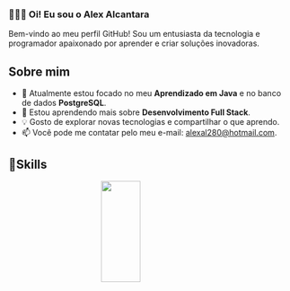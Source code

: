 ### 👨🏼‍💻 Oi! Eu sou o Alex Alcantara

Bem-vindo ao meu perfil GitHub! Sou um entusiasta da tecnologia e programador apaixonado por aprender e criar soluções inovadoras.

## Sobre mim

- 🔭 Atualmente estou focado no meu **Aprendizado em Java** e no banco de dados **PostgreSQL**.
- 🌱 Estou aprendendo mais sobre **Desenvolvimento Full Stack**.
- 💡 Gosto de explorar novas tecnologias e compartilhar o que aprendo.
- 📫 Você pode me contatar pelo meu e-mail: alexal280@hotmail.com.

## 📝Skills

<div align="center" style="display: flex; width: 400px; align-itens: center; justify-content: center; gap: .3rem; flex-wrap: wrap">
<img  width="42%" height="180em" src="https://github-readme-stats.vercel.app/api/top-langs/?username=alexalcantaral&layout=compact&langs_count=7&theme=react"/>
</div>
